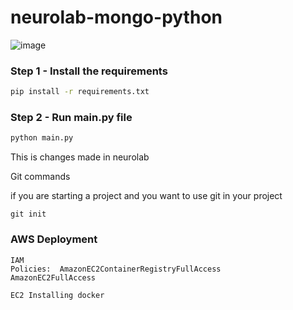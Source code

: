 # neurolab-mongo-python

![image](https://user-images.githubusercontent.com/57321948/196933065-4b16c235-f3b9-4391-9cfe-4affcec87c35.png)

### Step 1 - Install the requirements

```bash
pip install -r requirements.txt
```

### Step 2 - Run main.py file

```bash
python main.py
```

This is changes made in neurolab

Git commands

if you are starting a project and you want to use git in your project
```
git init 
```


### AWS Deployment

```
IAM
Policies:  AmazonEC2ContainerRegistryFullAccess
AmazonEC2FullAccess
```

```
EC2 Installing docker

```
